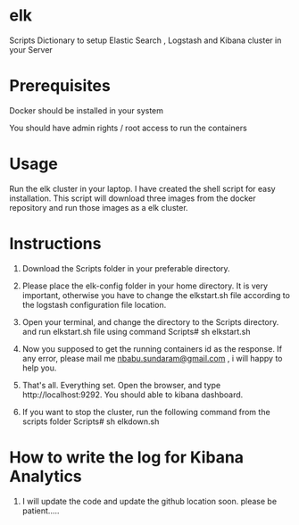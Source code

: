 # elk
Scripts Dictionary to setup Elastic Search , Logstash  and Kibana cluster in your Server



# Prerequisites

Docker should be installed in your system

You should have admin rights / root access to run the containers


# Usage

Run the elk cluster in your laptop. I have created the shell script for easy installation. This script will download three images from the docker repository and run those images as a elk cluster.

 
# Instructions

1. Download the Scripts folder in your preferable directory.

2. Please place the elk-config folder in your home directory. It is very important, otherwise you have to change the elkstart.sh file according to the logstash configuration file location.
 
3. Open your terminal, and change the directory to the Scripts directory. and run elkstart.sh file using command Scripts# sh elkstart.sh 

4. Now you supposed to get the running containers id as the response. If any error, please mail me nbabu.sundaram@gmail.com , i will happy to help you.

5. That's all. Everything set. Open the browser, and type http://localhost:9292. You should able to kibana dashboard.

6. If you want to stop the cluster, run the following command from the scripts folder Scripts# sh elkdown.sh



# How to write the log for Kibana Analytics

1. I will update the code and update the github location soon. please be patient.....
